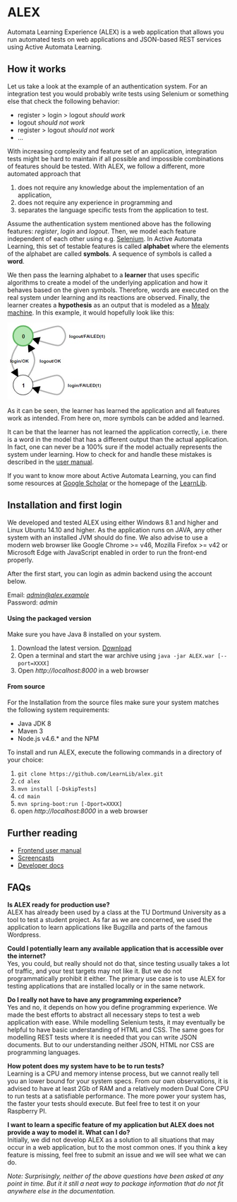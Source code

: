 # ALEX

Automata Learning Experience (ALEX) is a web application that allows you run automated tests on web applications and JSON-based REST services using Active Automata Learning.

## How it works

Let us take a look at the example of an authentication system.
For an integration test you would probably write tests using Selenium or something else that check the following behavior:

* register > login > logout _should work_
* logout _should not work_
* register > logout _should not work_
* ...

With increasing complexity and feature set of an application, integration tests might be hard to maintain if all possible and impossible combinations of features should be tested.
With ALEX, we follow a different, more automated approach that

1. does not require any knowledge about the implementation of an application,
2. does not require any experience in programming and
3. separates the language specific tests from the application to test.

Assume the authentication system mentioned above has the following features: _register_, _login_ and _logout_.
Then, we model each feature independent of each other using e.g. [Selenium](http://www.seleniumhq.org/).
In Active Automata Learning, this set of testable features is called **alphabet** where the elements of the alphabet are called **symbols**.
A sequence of symbols is called a **word**.

We then pass the learning alphabet to a **learner** that uses specific algorithms to create a model of the underlying application and how it behaves based on the given symbols.
Therefore, words are executed on the real system under learning and its reactions are observed.
Finally, the learner creates a **hypothesis** as an output that is modeled as a [Mealy machine](https://en.wikipedia.org/wiki/Mealy_machine).
In this example, it would hopefully look like this:

![Hypothesis](assets/images/hypothesis.jpg)

As it can be seen, the learner has learned the application and all features work as intended.
From here on, more symbols can be added and learned.

It can be that the learner has not learned the application correctly, i.e. there is a word in the model that has a different output than the actual application.
In fact, one can never be a 100% sure if the model actually represents the system under learning.
How to check for and handle these mistakes is described in the [user manual](http://learnlib.github.io/alex/book/1.2/contents/user-manual/index.html).

If you want to know more about Active Automata Learning, you can find some resources at [Google Scholar](https://scholar.google.de/scholar?hl=de&q=active+automata+learning) or the homepage of the [LearnLib](http://learnlib.de/).

## Installation and first login

We developed and tested ALEX using either Windows 8.1 and higher and Linux Ubuntu 14.10 and higher.
As the application runs on JAVA, any other system with an installed JVM should do fine.
We also advise to use a modern web browser like Google Chrome >= v46, Mozilla Firefox >= v42 or Microsoft Edge with JavaScript enabled in order to run the front-end properly.

After the first start, you can login as admin backend using the account below.

Email: *admin@alex.example* <br>
Password: *admin*

#### Using the packaged version

Make sure you have Java 8 installed on your system.

1. Download the latest version. [Download](https://github.com/LearnLib/alex/releases/latest)
2. Open a terminal and start the war archive using `java -jar ALEX.war [--port=XXXX]`
3. Open *http://localhost:8000* in a web browser

#### From source

For the Installation from the source files make sure your system matches the following system requirements:

* Java JDK 8
* Maven 3
* Node.js v4.6.* and the NPM

To install and run ALEX, execute the following commands in a directory of your choice:

1. `git clone https://github.com/LearnLib/alex.git`
2. `cd alex`
3. `mvn install [-DskipTests]`
4. `cd main`
5. `mvn spring-boot:run [-Dport=XXXX]`
6. open *http://localhost:8000* in a web browser

## Further reading

* [Frontend user manual](http://learnlib.github.io/alex/book/1.2/contents/user-manual/index.html)
* [Screencasts](http://learnlib.github.io/alex/book/1.2/contents/screencasts/index.html)
* [Developer docs](http://learnlib.github.io/alex/book/1.2/contents/developer-documents/index.html)

## FAQs

**Is ALEX ready for production use?** <br>
ALEX has already been used by a class at the TU Dortmund University as a tool to test a student project.
As far as we are concerned, we used the application to learn applications like Bugzilla and parts of the famous Wordpress.

**Could I potentially learn any available application that is accessible over the internet?** <br>
Yes, you could, but really should not do that, since testing usually takes a lot of traffic, and your test targets may not like it.
But we do not programmatically prohibit it either.
The primary use case is to use ALEX for testing applications that are installed locally or in the same network.

**Do I really not have to have any programming experience?** <br>
Yes and no, it depends on how you define programming experience.
We made the best efforts to abstract all necessary steps to test a web application with ease.
While modelling Selenium tests, it may eventually be helpful to have basic understanding of HTML and CSS.
The same goes for modelling REST tests where it is needed that you can write JSON documents.
But to our understanding neither JSON, HTML nor CSS are programming languages.

**How potent does my system have to be to run tests?** <br>
Learning is a CPU and memory intense process, but we cannot really tell you an lower bound for your system specs.
From our own observations, it is advised to have at least 2Gb of RAM and a relatively modern Dual Core CPU to run tests at a satisfiable performance.
The more power your system has, the faster your tests should execute.
But feel free to test it on your Raspberry PI.

**I want to learn a specific feature of my application but ALEX does not provide a way to model it. What can I do?** <br>
Initially, we did not develop ALEX as a solution to all situations that may occur in a web application, but to the most common ones.
If you think a key feature is missing, feel free to submit an issue and we will see what we can do.

*Note: Surprisingly, neither of the above questions have been asked at any point in time. But it it still a neat way to package information that do not fit anywhere else in the documentation.*

[java]:   https://java.com
[maven]:  https://maven.apache.org
[nodejs]: https://nodejs.org
[grunt]:  http://gruntjs.com
[bower]:  http://bower.io
